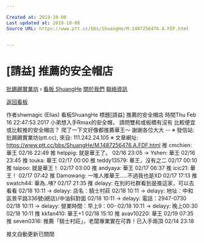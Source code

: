 ```yaml
---

Created at: 2019-10-08
Last updated at: 2019-10-08
Source URL: https://www.ptt.cc/bbs/ShuangHe/M.1487256476.A.FDF.html


---
```


# [請益] 推薦的安全帽店


[批踢踢實業坊](https://www.ptt.cc/bbs/) › [看板 ShuangHe](https://www.ptt.cc/bbs/ShuangHe/index.html) [關於我們](https://www.ptt.cc/about.html) [聯絡資訊](https://www.ptt.cc/contact.html)

[返回看板](https://www.ptt.cc/bbs/ShuangHe/index.html)

作者shwmagic (Elias)
看板ShuangHe
標題\[請益\] 推薦的安全帽店
時間Thu Feb 16 22:47:53 2017
小弟想入手Rmax的安全帽， 請問雙和或板橋有沒有 比較便宜或比較推的安全帽店？ 爬了一下文好像都推薦華王～ 謝謝各位大大 -- ※ 發信站: 批踢踢實業坊(ptt.cc), 來自: 111.242.24.105 ※ 文章網址: <https://www.ptt.cc/bbs/ShuangHe/M.1487256476.A.FDF.html>
推 cmchien: 華王 02/16 22:49
推 helppig: 就是華王了。 02/16 23:05
→ Yshen: 華王 02/16 23:45
推 touka: 華王 02/17 00:00
推 teddy13579: 華王，沒有之二 02/17 00:10
推 taipoo: 就是華王！ 02/17 03:00
推 andyaya: 華王 02/17 06:37
推 icic21: 華王！ 02/17 07:42
推 Damowang: 一堆人推華王.....不過我也是XD 02/17 17:13
推 swatch44: 華為..咦? 02/17 21:35
推 delayy: 在別的社群看到是推這家，可以去看看 02/18 10:11
→ delayy: 店名：騎士村莊 02/18 10:11
→ delayy: 地址：中和區景平路336號(總店)/中油斜對面 02/18 10:11
→ delayy: 電話：2947-0730 02/18 10:11
→ delayy: 營業時間：早上9：00- 02/18 10:11
→ delayy: 晚上00:30 02/18 10:11
推 kkfan410: 華王+1 02/18 15:10
推 avav10220: 華王 02/19 07:35
推 seven0316: 推薦「騎士村莊」，老闆專業實在可靠！已入手兩頂 02/14 23:18

推文自動更新已關閉

